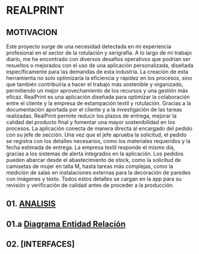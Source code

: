 # REALPRINT

## MOTIVACION
Este proyecto surge de una necesidad detectada en mi experiencia profesional en el sector de la rotulación y serigrafía. A lo largo de mi trabajo diario, me he encontrado con diversos desafíos operativos que podrían ser resueltos o mejorados con el uso de una aplicación personalizada, diseñada específicamente para las demandas de esta industria. La creación de esta herramienta no solo optimizaría la eficiencia y rapidez en los procesos, sino que también contribuiría a hacer el trabajo más sostenible y organizado, permitiendo un mejor aprovechamiento de los recursos y una gestión más eficaz. RealPrint es una aplicación diseñada para optimizar la colaboración entre el cliente y la empresa de estampación textil y rotulación. Gracias a la documentación aportada por el cliente y a la investigación de las tareas realizadas.
RealPrint permite reducir los plazos de entrega, mejorar la calidad del producto final y fomentar una mayor sostenibilidad en los procesos. La aplicación conecta de manera directa al encargado del pedido con su jefe de sección. Una vez que el jefe aprueba la solicitud, el pedido se registra con los detalles necesarios, como los materiales requeridos y la fecha estimada de entrega. La empresa textil responde el mismo día, gracias a los sistemas de alerta integrados en la aplicación.
Los pedidos pueden abarcar desde el abastecimiento de stock, como la solicitud de camisetas de mujer en talla M, hasta tareas más complejas, como la medición de salas en instalaciones externas para la decoración de paredes con imágenes y texto. Todos estos detalles se cargan en la app para su revisión y verificación de calidad antes de proceder a la producción.

## 01. [ANALISIS](./DIAGRAMAS/ANALISIS.md)
## 01.a [Diagrama Entidad Relación](./DIAGRAMAS/DiagramaEntidadRelacion.md)
## 02. [INTERFACES]
